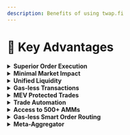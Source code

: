 ```yaml
---
description: Benefits of using twap.fi
---
```


# 🔑 Key Advantages

<details>

<summary><strong>Superior Order Execution</strong></summary>

Our commitment to best order execution not only ensures the most competitive prices but also translates into tangible cost savings.

</details>

<details>

<summary><strong>Minimal Market Impact</strong></summary>

Twap.fi's advanced algorithms (Smart TWAP) minimise price impact, enabling large transactions without causing large price fluctuations.

</details>

<details>

<summary><strong>Unified Liquidity</strong></summary>

Twap.fi is integrated across all major DeFi aggregators and chains, ensuring safe access to deep liquidity.

</details>

<details>

<summary><strong>Gas-less Transactions</strong></summary>

Users will be able to participate in DeFi networks without having to worry about gas fees, allowing for a seamless experience.

</details>

<details>

<summary><strong>MEV Protected Trades</strong></summary>

Twap.fi safeguards users from front-running by obscuring transactions from malicious actors until they are safely confirmed.

</details>

<details>

<summary><strong>Trade Automation</strong></summary>

By utilising Twap.fi’s TWAP and DCA functionality, users can seamlessly submit automated orders that are precisely timed to optimise their trading outcomes.

</details>

<details>

<summary><strong>Access to 500+ AMMs</strong></summary>

Integrated across major EVM-compatible networks and DEX aggregators, users can trade across 500+ decentralised exchanges.

</details>

<details>

<summary><strong>Gas-less Smart Order Routing</strong></summary>

By breaking down your order and spreading it across different trading venues, users obtain the best price for each order, all while operating in a gas-less manner.

</details>

<details>

<summary><strong>Meta-Aggregator</strong></summary>

By sourcing prices across all major aggregators in the space, Twap.fi executes low slippage transactions on major EVM networks.

</details>
